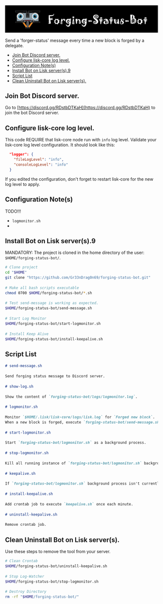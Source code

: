 ![##Images_README_Header##](./img/discord_banner.png)

Send a 'forger-status' message every time a new block is forged by a delegate.

- [Join Bot Discord server.](#join-bot-discord-server)
- [Configure lisk-core log level.](#configure-lisk-core-log-level)
- [Configuration Note(s)](#configuration-notes)
- [Install Bot on Lisk server(s).9](#install-bot-on-lisk-servers9)
- [Script List](#script-list)
- [Clean Uninstall Bot on Lisk server(s).](#clean-uninstall-bot-on-lisk-servers)

## Join Bot Discord server.

Go to [https://discord.gg/RDstbDTKaH](https://discord.gg/RDstbDTKaH) to join the bot Discord server.

## Configure lisk-core log level.

This code REQUIRE that lisk-core node run with `info` log level. Validate your lisk-core log level configuration. It should look like this:

```json
  "logger": {
    "fileLogLevel": "info",
    "consoleLogLevel": "info"
  }
```

If you edited the configuration, don't forget to restart lisk-core for the new log level to apply.

## Configuration Note(s)

TODO!!!

* `logmonitor.sh` 
* 

## Install Bot on Lisk server(s).9

MANDATORY: The project is cloned in the home directory of the user: `$HOME/forging-status-bot/`.

```bash
# Clone project
cd "$HOME"
git clone "https://github.com/Gr33nDrag0n69/forging-status-bot.git"

# Make all bash scripts executable
chmod 0700 $HOME/forging-status-bot/*.sh

# Test send-message is working as expected.
$HOME/forging-status-bot/send-message.sh

# Start Log Monitor
$HOME/forging-status-bot/start-logmonitor.sh

# Install Keep Alive
$HOME/forging-status-bot/install-keepalive.sh
```

## Script List

```markdown
# send-message.sh

Send forging status message to Discord server.

# show-log.sh

Show the content of `forging-status-bot/logs/logmonitor.log`.

# logmonitor.sh

Monitor `$HOME/.lisk/lisk-core/logs/lisk.log` for `Forged new block`.
When a new block is forged, execute `forging-status-bot/send-message.sh`

# start-logmonitor.sh

Start `forging-status-bot/logmonitor.sh` as a background process.

# stop-logmonitor.sh

Kill all running instance of `forging-status-bot/logmonitor.sh` background process

# keepalive.sh

If `forging-status-bot/logmonitor.sh` background process isn't currently running, execute `forging-status-bot/start-logmonitor.sh`.

# install-keepalive.sh

Add crontab job to execute `keepalive.sh` once each minute.

# uninstall-keepalive.sh

Remove crontab job.
```

## Clean Uninstall Bot on Lisk server(s).

Use these steps to remove the tool from your server.

```bash
# Clean Crontab
$HOME/forging-status-bot/uninstall-keepalive.sh

# Stop Log-Watcher
$HOME/forging-status-bot/stop-logmonitor.sh

# Destroy Directory
rm -rf "$HOME/forging-status-bot/"

```

